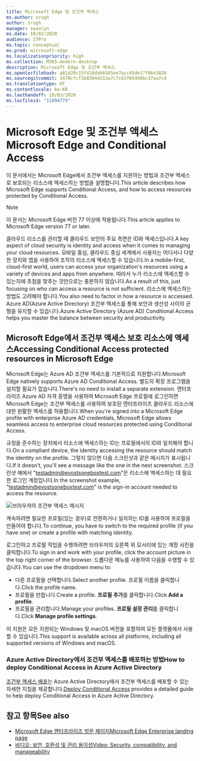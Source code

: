 ```yaml
---
title: Microsoft Edge 및 조건부 액세스
ms.author: srugh
author: srugh
manager: seanlyn
ms.date: 10/02/2020
audience: ITPro
ms.topic: conceptual
ms.prod: microsoft-edge
ms.localizationpriority: high
ms.collection: M365-modern-desktop
description: Microsoft Edge 및 조건부 액세스
ms.openlocfilehash: a81d39c15f418dab6565ee7acc45de17f66e3828
ms.sourcegitcommit: 3478cfcf2b03944213a7c7c61f05490bc37aa7c4
ms.translationtype: HT
ms.contentlocale: ko-KR
ms.lasthandoff: 10/03/2020
ms.locfileid: "11094779"
---
```

# <span data-ttu-id="1466f-103">Microsoft Edge 및 조건부 액세스</span><span class="sxs-lookup"><span data-stu-id="1466f-103">Microsoft Edge and Conditional Access</span></span>
  
<span data-ttu-id="1466f-104">이 문서에서는 Microsoft Edge에서 조건부 액세스를 지원하는 방법과 조건부 액세스로 보호되는 리소스에 액세스하는 방법을 설명합니다.</span><span class="sxs-lookup"><span data-stu-id="1466f-104">This article describes how Microsoft Edge supports Conditional Access, and how to access resources protected by Conditional Access.</span></span>

> [!NOTE]
> <span data-ttu-id="1466f-105">이 문서는 Microsoft Edge 버전 77 이상에 적용됩니다.</span><span class="sxs-lookup"><span data-stu-id="1466f-105">This article applies to Microsoft Edge version 77 or later.</span></span>

<span data-ttu-id="1466f-106">클라우드 리소스를 관리할 때 클라우드 보안의 주요 측면은 ID와 액세스입니다.</span><span class="sxs-lookup"><span data-stu-id="1466f-106">A key aspect of cloud security is identity and access when it comes to managing your cloud resources.</span></span> <span data-ttu-id="1466f-107">모바일 중심, 클라우드 중심 세계에서 사용자는 어디서나 다양한 장치와 앱을 사용하여 조직의 리소스에 액세스할 수 있습니다.</span><span class="sxs-lookup"><span data-stu-id="1466f-107">In a mobile-first, cloud-first world, users can access your organization's resources using a variety of devices and apps from anywhere.</span></span> <span data-ttu-id="1466f-108">따라서 누가 리소스에 액세스할 수 있는지에 초점을 맞추는 것만으로는 충분하지 않습니다.</span><span class="sxs-lookup"><span data-stu-id="1466f-108">As a result of this, just focusing on who can access a resource is not sufficient.</span></span> <span data-ttu-id="1466f-109">리소스에 액세스하는 방법도 고려해야 합니다.</span><span class="sxs-lookup"><span data-stu-id="1466f-109">You also need to factor in how a resource is accessed.</span></span> <span data-ttu-id="1466f-110">Azure AD(Azure Active Directory) 조건부 액세스를 통해 보안과 생산성 사이의 균형을 유지할 수 있습니다.</span><span class="sxs-lookup"><span data-stu-id="1466f-110">Azure Active Directory (Azure AD) Conditional Access helps you master the balance between security and productivity.</span></span>

## <span data-ttu-id="1466f-111">Microsoft Edge에서 조건부 액세스 보호 리소스에 액세스</span><span class="sxs-lookup"><span data-stu-id="1466f-111">Accessing Conditional Access protected resources in Microsoft Edge</span></span>

<span data-ttu-id="1466f-112">Microsoft Edge는 Azure AD 조건부 액세스를 기본적으로 지원합니다.</span><span class="sxs-lookup"><span data-stu-id="1466f-112">Microsoft Edge natively supports Azure AD Conditional Access.</span></span> <span data-ttu-id="1466f-113">별도의 확장 프로그램을 설치할 필요가 없습니다.</span><span class="sxs-lookup"><span data-stu-id="1466f-113">There's no need to install a separate extension.</span></span> <span data-ttu-id="1466f-114">엔터프라이즈 Azure AD 자격 증명을 사용하여 Microsoft Edge 프로필에 로그인하면 Microsoft Edge는 조건부 액세스를 사용하여 보호된 엔터프라이즈 클라우드 리소스에 대한 원활한 액세스를 허용합니다.</span><span class="sxs-lookup"><span data-stu-id="1466f-114">When you're signed into a Microsoft Edge profile with enterprise Azure AD credentials, Microsoft Edge allows seamless access to enterprise cloud resources protected using Conditional Access.</span></span>

<span data-ttu-id="1466f-115">규정을 준수하는 장치에서 리소스에 액세스하는 ID는 프로필에서의 ID와 일치해야 합니다.</span><span class="sxs-lookup"><span data-stu-id="1466f-115">On a compliant device, the identity accessing the resource should match the identity on the profile.</span></span>  <span data-ttu-id="1466f-116">그렇지 않으면 다음 스크린샷과 같은 메시지가 표시됩니다.</span><span class="sxs-lookup"><span data-stu-id="1466f-116">If it doesn't, you'll see a message like the one in the next screenshot.</span></span> <span data-ttu-id="1466f-117">스크린샷 예에서 "testadmin@evostsoneboxtest.com"은 리소스에 액세스하는 데 필요한 로그인 계정입니다.</span><span class="sxs-lookup"><span data-stu-id="1466f-117">In the screenshot example, "testadmin@evostsoneboxtest.com" is the sign-in account needed to access the resource.</span></span>

![브라우저의 조건부 액세스 메시지](./media/edge-security/microsoft-edge-security-conditional-access.png)

<span data-ttu-id="1466f-119">계속하려면 필요한 프로필(있는 경우)로 전환하거나 일치하는 ID를 사용하여 프로필을 만들어야 합니다.</span><span class="sxs-lookup"><span data-stu-id="1466f-119">To continue, you have to switch to the required profile (if you have one) or create a profile with matching identity.</span></span>

<span data-ttu-id="1466f-120">로그인하고 프로필 작업을 수행하려면 브라우저의 오른쪽 위 모서리에 있는 계정 사진을 클릭합니다.</span><span class="sxs-lookup"><span data-stu-id="1466f-120">To sign in and work with your profile, click the account picture in the top right corner of the browser.</span></span> <span data-ttu-id="1466f-121">드롭다운 메뉴를 사용하여 다음을 수행할 수 있습니다.</span><span class="sxs-lookup"><span data-stu-id="1466f-121">You can use the dropdown menu to:</span></span>

- <span data-ttu-id="1466f-122">다른 프로필을 선택합니다.</span><span class="sxs-lookup"><span data-stu-id="1466f-122">Select another profile.</span></span> <span data-ttu-id="1466f-123">프로필 이름을 클릭합니다.</span><span class="sxs-lookup"><span data-stu-id="1466f-123">Click the profile name.</span></span>
- <span data-ttu-id="1466f-124">프로필을 만듭니다.</span><span class="sxs-lookup"><span data-stu-id="1466f-124">Create a profile.</span></span> <span data-ttu-id="1466f-125">**프로필 추가**를 클릭합니다.</span><span class="sxs-lookup"><span data-stu-id="1466f-125">Click **Add a profile**.</span></span>
- <span data-ttu-id="1466f-126">프로필을 관리합니다.</span><span class="sxs-lookup"><span data-stu-id="1466f-126">Manage your profiles.</span></span> <span data-ttu-id="1466f-127">**프로필 설정 관리**를 클릭합니다.</span><span class="sxs-lookup"><span data-stu-id="1466f-127">Click **Manage profile settings**.</span></span>

<span data-ttu-id="1466f-128">이 지원은 모든 지원되는 Windows 및 macOS 버전을 포함하여 모든 플랫폼에서 사용할 수 있습니다.</span><span class="sxs-lookup"><span data-stu-id="1466f-128">This support is available across all platforms, including all supported versions of Windows and macOS.</span></span>

### <span data-ttu-id="1466f-129">Azure Active Directory에서 조건부 액세스를 배포하는 방법</span><span class="sxs-lookup"><span data-stu-id="1466f-129">How to deploy Conditional Access in Azure Active Directory</span></span>

<span data-ttu-id="1466f-130">[조건부 액세스 배포](https://docs.microsoft.com/azure/active-directory/conditional-access/plan-conditional-access)는 Azure Active Directory에서 조건부 액세스를 배포할 수 있는 자세한 지침을 제공합니다.</span><span class="sxs-lookup"><span data-stu-id="1466f-130">[Deploy Conditional Access](https://docs.microsoft.com/azure/active-directory/conditional-access/plan-conditional-access) provides a detailed guide to help deploy Conditional Access in Azure Active Directory.</span></span>

## <span data-ttu-id="1466f-131">참고 항목</span><span class="sxs-lookup"><span data-stu-id="1466f-131">See also</span></span>

- [<span data-ttu-id="1466f-132">Microsoft Edge 엔터프라이즈 방문 페이지</span><span class="sxs-lookup"><span data-stu-id="1466f-132">Microsoft Edge Enterprise landing page</span></span>](https://aka.ms/EdgeEnterprise)
- [<span data-ttu-id="1466f-133">비디오: 보안, 호환성 및 관리 용이성</span><span class="sxs-lookup"><span data-stu-id="1466f-133">Video: Security, compatibility, and manageability</span></span>](/microsoft-edge-video-security-compatibility-manageability.md)
